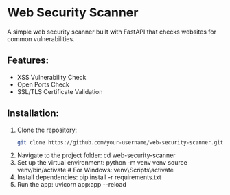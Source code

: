 # Web Security Scanner

A simple web security scanner built with FastAPI that checks websites for common vulnerabilities.

## Features:
- XSS Vulnerability Check
- Open Ports Check
- SSL/TLS Certificate Validation

## Installation:
1. Clone the repository:
   ```bash
   git clone https://github.com/your-username/web-security-scanner.git
2. Navigate to the project folder:
   cd web-security-scanner
3. Set up the virtual environment:
   python -m venv venv
source venv/bin/activate  # For Windows: venv\Scripts\activate
4. Install dependencies:
   pip install -r requirements.txt
5. Run the app:
   uvicorn app:app --reload
